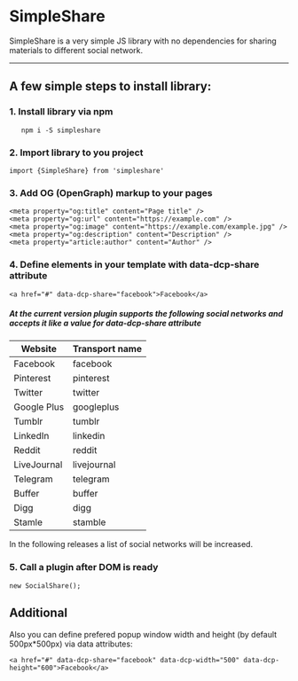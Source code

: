 # SimpleShare
SimpleShare is a very simple JS library with no dependencies for sharing materials to different social network. 
***

## A few simple steps to install library:

### 1. Install library via npm
       npm i -S simpleshare 
### 2. Import library to you project
    import {SimpleShare} from 'simpleshare'
### 3. Add OG (OpenGraph) markup to your pages
    <meta property="og:title" content="Page title" />
    <meta property="og:url" content="https://example.com" />
    <meta property="og:image" content="https://example.com/example.jpg" />
    <meta property="og:description" content="Description" />
    <meta property="article:author" content="Author" />
### 4. Define elements in your template with data-dcp-share attribute
    <a href="#" data-dcp-share="facebook">Facebook</a>
##### At the current version plugin supports the following social networks and accepts it like a value for data-dcp-share attribute

| Website       | Transport name|
| ------------- | ------------- |
| Facebook      | facebook      |
| Pinterest     | pinterest     |
| Twitter       | twitter       |
| Google Plus   | googleplus    |
| Tumblr        | tumblr        |
| LinkedIn      | linkedin      |
| Reddit        | reddit        |
| LiveJournal   | livejournal   |
| Telegram      | telegram      |
| Buffer        | buffer        |
| Digg          | digg          |
| Stamle        | stamble       |

In the following releases a list of social networks will be increased.

### 5. Call a plugin after DOM is ready
    new SocialShare();

## Additional

Also you can define prefered popup window width and height (by default 500px*500px) via data attributes:

    <a href="#" data-dcp-share="facebook" data-dcp-width="500" data-dcp-height="600">Facebook</a>
    
